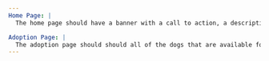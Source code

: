 ```yaml
---
Home Page: |
  The home page should have a banner with a call to action, a description about Loyal Rescue and the dog of the week.

Adoption Page: |
  The adoption page should should all of the dogs that are available for adoption. With their name, breed, and description.
---
```

